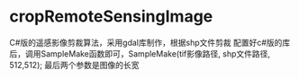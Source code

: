 # cropRemoteSensingImage
C#版的遥感影像剪裁算法，采用gdal库制作，根据shp文件剪裁
配置好c#版的库后，调用SampleMake函数即可，SampleMake(tif影像路径, shp文件路径, 512,512);  最后两个参数是图像的长宽
